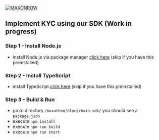 <a href="https://maxonrow.com"><img src="https://maxonrow.com/images/maxonrow_gold.png" title="MAXONROW" alt="MAXONROW"></a>

## Implement KYC using our SDK (Work in progress)

### Step 1 - Install Node.js

- install Node.js via package manager [click here](https://nodejs.org/en/download/package-manager/) (skip if you have this preinstalled)

### Step 2 - Install TypeScript

- install TypeScript [click here](https://www.typescriptlang.org/index.html#download-links) (skip if you have this preinstalled)

### Step 3 - Build & Run

- go to directory `/maxathon/blockchain-sdk/` you should see a `package.json`
- execute `npm install`
- execute `npm run build`
- execute `npm run start`
